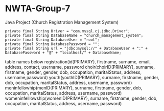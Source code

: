 # NWTA-Group-7
Java Project (Church Registration Management System)

    private final String Driver = "com.mysql.cj.jdbc.Driver";
    private final String DatabaseName = "church_management_system";
    private final String DatabaseUser = "root";
    private final String DatabasePassword = "";
    private final String url = "jdbc:mysql://" + DatabaseUser + ":" + DatabasePassword + "@" + "localhost/" + DatabaseName;
    
table names below
registration(id(PRIMARY), firstname, surname, email, address, contact, username, password
choir(choirID(PRIMARY), surname, firstname, gender, gender, dob, occupation, maritalStatus, address, username,password)
youth(youthID(PRIMARY), surname, firstname, gender, dob, occupation, maritalStatus, address, username, password)
meninfellowhip(menID(PRIMARY), surname, firstname, gender, dob, occupation, maritalStatus, address, username, password)
womeninfelllowship(womenID(PRIMARY), surname, firstname, gender, dob, occupation, maritalStatus, address, username, password)
